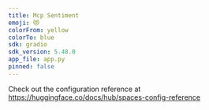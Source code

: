 ```yaml
---
title: Mcp Sentiment
emoji: 😻
colorFrom: yellow
colorTo: blue
sdk: gradio
sdk_version: 5.48.0
app_file: app.py
pinned: false
---
```


Check out the configuration reference at https://huggingface.co/docs/hub/spaces-config-reference
